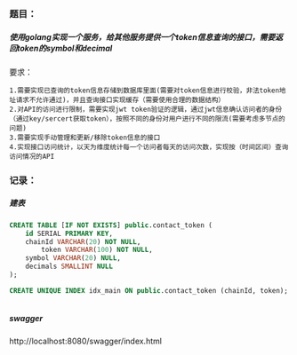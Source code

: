 ###  题目：

##### 使用golang实现一个服务，给其他服务提供一个token信息查询的接口，需要返回token的symbol和decimal

要求：

 	1.需要实现已查询的token信息存储到数据库里面(需要对token信息进行校验，非法token地址请求不允许通过)，并且查询接口实现缓存（需要使用合理的数据结构）
	2.对API的访问进行限制，需要实现jwt token验证的逻辑，通过jwt信息确认访问者的身份（通过key/sercert获取token），按照不同的身份对用户进行不同的限流(需要考虑多节点的问题)
	3.需要实现手动管理和更新/移除token信息的接口
	4.实现接口访问统计，以天为维度统计每一个访问者每天的访问次数，实现按（时间区间）查询访问情况的API





### 记录：

##### 建表

```sql
CREATE TABLE [IF NOT EXISTS] public.contact_token (
  	id SERIAL PRIMARY KEY,
   	chainId VARCHAR(20) NOT NULL,
		token VARCHAR(100) NOT NULL,
    symbol VARCHAR(20) NULL,
    decimals SMALLINT NULL
);

CREATE UNIQUE INDEX idx_main ON public.contact_token (chainId, token);



```



##### swagger

http://localhost:8080/swagger/index.html